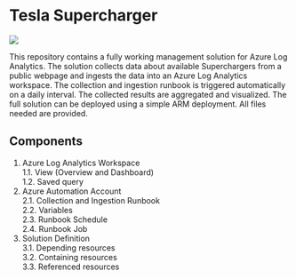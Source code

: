 # Tesla Supercharger

<a href="https://portal.azure.com/#create/Microsoft.Template/uri/https%3A%2F%2Fraw.githubusercontent.com%2FMarcelZehner%2FTeslaSupercharger%2Fmaster%2FLogAnalyticsSolution-TeslaSupercharger%2Fmaster.json" target="_blank">
    <img src="http://azuredeploy.net/deploybutton.png"/>
</a>

This repository contains a fully working management solution for Azure Log Analytics. The solution collects data about available Superchargers from a public webpage and ingests the data into an Azure Log Analytics workspace. The collection and ingestion runbook is triggered automatically on a daily interval. The collected results are aggregated and visualized. The full solution can be deployed using a simple ARM deployment. All files needed are provided.

## Components
1. Azure Log Analytics Workspace<br>
  1.1. View (Overview and Dashboard)<br>
  1.2. Saved query<br>
2. Azure Automation Account<br>
  2.1. Collection and Ingestion Runbook<br>
  2.2. Variables<br>
  2.3. Runbook Schedule<br>
  2.4. Runbook Job<br>
3. Solution Definition<br>
  3.1. Depending resources<br>
  3.2. Containing resources<br>
  3.3. Referenced resources<br>
